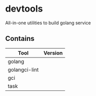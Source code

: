 # devtools

All-in-one utilities to build golang service

## Contains

| Tool          | Version |
|---------------|---------|
| golang        |         |
| golangci-lint |         |
| gci           |         |
| task          |         |
